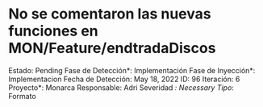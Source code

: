 # No se comentaron las nuevas funciones en MON/Feature/endtradaDiscos

Estado: Pending
Fase de Detección*: Implementación
Fase de Inyección*: Implementacion
Fecha de Detección: May 18, 2022
ID: 96
Iteración: 6
Proyecto*: Monarca
Responsable: Adri
Severidad *: Necessary
Tipo*: Formato